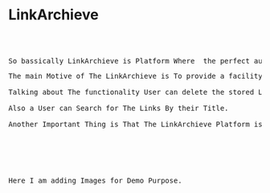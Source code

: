 # LinkArchieve
<br/>
<br/> 
<pre>So bassically LinkArchieve is Platform Where  the perfect authentication and authorization would be completed .(Authentication  , Authorization , Verification Through OTP , mailSender  , Reset Password  , Reset Password Through Token .<br/><pre/>
The main Motive of The LinkArchieve is To provide a facility to user That user can store and manage their important stuff related to the (Link storing the Links With Their Description, Title , Tags , Link, type of The Link like is Weather a Video or a URL ).<br/>
Talking about The functionality User can delete the stored Link  ,  can mark The Link as Star  ,  can mark The Link as a Viewed .<br/>
Also a User can Search for The Links By their Title.<br/>
Another Important Thing is That The LinkArchieve Platform is Fully a mobile Responsive.<br/>


<br/>
<br/>
Here I am adding Images for Demo Purpose. 
